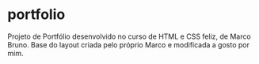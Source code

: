 # portfolio

Projeto de Portfólio desenvolvido no curso de HTML e CSS feliz, de Marco Bruno. 
Base do layout criada pelo próprio Marco e modificada a gosto por mim.
